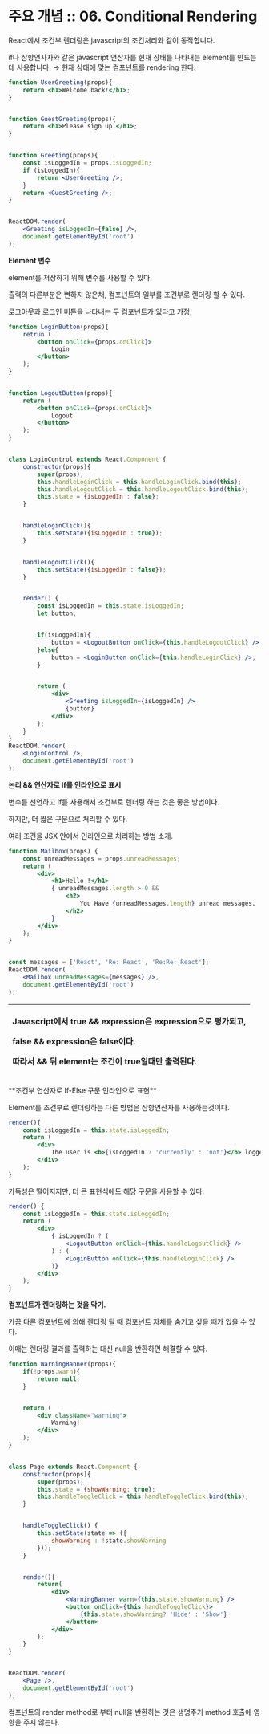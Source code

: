 # 주요 개념 :: 06. Conditional Rendering

React에서 조건부 렌더링은 javascript의 조건처리와 같이 동작합니다.

if나 삼항연사자와 같은 javascript 연산자를 현재 상태를 나타내는 element를 만드는데 사용합니다. → 현재 상태에 맞는 컴포넌트를 rendering 한다.

```jsx
function UserGreeting(props){
	return <h1>Welcome back!</h1>;
}


function GuestGreeting(props){
	return <h1>Please sign up.</h1>;
}


function Greeting(props){
	const isLoggedIn = props.isLoggedIn;
	if (isLoggedIn){
		return <UserGreeting />;
	}
	return <GuestGreeting />;
}


ReactDOM.render(
	<Greeting isLoggedIn={false} />,
	document.getElementById('root')
);
```

**Element 변수**

element를 저장하기 위해 변수를 사용할 수 있다.

출력의 다른부분은 변하지 않은채, 컴포넌트의 일부를 조건부로 렌더링 할 수 있다.

로그아웃과 로그인 버튼을 나타내는 두 컴포넌트가 있다고 가정,

```jsx
function LoginButton(props){
	retrun (
		<button onClick={props.onClick}>
			Login
		</button>
	);
}


function LogoutButton(props){
	return (
		<button onClick={props.onClick}>
			Logout
		</button>
	);
}


class LoginControl extends React.Component {
	constructor(props){
		super(props);
		this.handleLoginClick = this.handleLoginClick.bind(this);
		this.handleLogoutClick = this.handleLogoutClick.bind(this);
		this.state = {isLoggedIn : false};
	}


	handleLoginClick(){
		this.setState({isLoggedIn : true});
	}


	handleLogoutClick(){
		this.setState({isLoggedIn : false});
	}


	render() {
		const isLoggedIn = this.state.isLoggedIn;
		let button;


		if(isLoggedIn){
			button = <LogoutButton onClick={this.handleLogoutClick} />;
		}else{
			button = <LoginButton onClick={this.handleLoginClick} />;
		}


		return (
			<div>
				<Greeting isLoggedIn={isLoggedIn} />
				{button}
			</div>
		);
	}
}
ReactDOM.render(
	<LoginControl />,
	document.getElementById('root')
);
```

**논리 && 연산자로 If를 인라인으로 표시**

변수를 선언하고 if를 사용해서 조건부로 렌더링 하는 것은 좋은 방법이다.

하지만, 더 짧은 구문으로 처리할 수 있다.

여러 조건을 JSX 안에서 인라인으로 처리하는 방법 소개.

```jsx
function Mailbox(props) {
	const unreadMessages = props.unreadMessages;
	return (
		<div>
			<h1>Hello !</h1>
			{ unreadMessages.length > 0 &&
				<h2>
					You Have {unreadMessages.length} unread messages.		
				</h2>
			}
		</div>
	);
}


const messages = ['React', 'Re: React', 'Re:Re: React'];
ReactDOM.render(
	<Mailbox unreadMessages={messages} />,
	document.getElementById('root')
);
```

<table>
  <thead>
    <tr>
      <th style="text-align:left">
        <p>Javascript&#xC5D0;&#xC11C; true &amp;&amp; expression&#xC740; expression&#xC73C;&#xB85C;
          &#xD3C9;&#xAC00;&#xB418;&#xACE0;,</p>
        <p>false &amp;&amp; expression&#xC740; false&#xC774;&#xB2E4;.</p>
        <p>&#xB530;&#xB77C;&#xC11C; &amp;&amp; &#xB4A4; element&#xB294; &#xC870;&#xAC74;&#xC774;
          true&#xC77C;&#xB54C;&#xB9CC; &#xCD9C;&#xB825;&#xB41C;&#xB2E4;.</p>
      </th>
    </tr>
  </thead>
  <tbody></tbody>
</table>**조건부 연산자로 If-Else 구문 인라인으로 표현**

Element를 조건부로 렌더링하는 다른 방법은 삼항연산자를 사용하는것이다.

```jsx
render(){
	const isLoggedIn = this.state.isLoggedIn;
	return (
		<div>
			The user is <b>{isLoggedIn ? 'currently' : 'not'}</b> logged in.
		</div>
	);
}
```

가독성은 떨어지지만, 더 큰 표현식에도 해당 구문을 사용할 수 있다.

```jsx
render() {
	const isLoggedIn = this.state.isLoggedIn;
	return (
		<div>
			{ isLoggedIn ? (
				<LogoutButton onClick={this.handleLogoutClick} />
			) : (
				<LoginButton onClick={this.handleLoginClick} />
			)}
		</div>
	);
}
```

**컴포넌트가 렌더링하는 것을 막기.**

가끔 다른 컴포넌트에 의해 렌더링 될 때 컴포넌트 자체를 숨기고 싶을 때가 있을 수 있다.

이때는 렌더링 결과를 출력하는 대신 null을 반환하면 해결할 수 있다.

```jsx
function WarningBanner(props){
	if(!props.warn){
		return null;
	}


	return (
		<div className="warning">
			Warning!
		</div>
	);
}


class Page extends React.Component {
	constructor(props){
		super(props);
		this.state = {showWarning: true};
		this.handleToggleClick = this.handleToggleClick.bind(this);
	}


	handleToggleClick() {
		this.setState(state => ({
			showWarning : !state.showWarning
		}));
	}


	render(){
		return(
			<div>
				<WarningBanner warn={this.state.showWarning} />
				<button onClick={this.handleToggleClick}>
					{this.state.showWarning? 'Hide' : 'Show'}
				</button>
			</div>
		);
	}
}


ReactDOM.render(
	<Page />,
	document.getElementById('root')
);
```

컴포넌트의 render method로 부터 null을 반환하는 것은 생명주기 method 호출에 영향을 주지 않는다.

